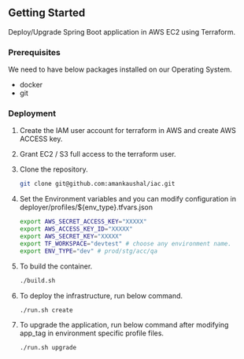 <!-- GETTING STARTED -->
## Getting Started

Deploy/Upgrade Spring Boot application in AWS EC2 using Terraform.

### Prerequisites

We need to have below packages installed on our Operating System.

* docker
* git

### Deployment

1. Create the IAM user account for terraform in AWS and create AWS ACCESS key.

2. Grant EC2 / S3 full access to the terraform user.

3. Clone the repository.
   ```sh
   git clone git@github.com:amankaushal/iac.git
   ```

4. Set the Environment variables and you can modify configuration in deployer/profiles/${env_type}.tfvars.json
   ```sh
   export AWS_SECRET_ACCESS_KEY="XXXXX"
   export AWS_ACCESS_KEY_ID="XXXXX"
   export AWS_SECRET_KEY="XXXXX"
   export TF_WORKSPACE="devtest" # choose any environment name.
   export ENV_TYPE="dev" # prod/stg/acc/qa
   ```

5. To build the container.
   ```sh
   ./build.sh
   ```

6. To deploy the infrastructure, run below command.
   ```sh
   ./run.sh create
   ```

7. To upgrade the application, run below command after modifying app_tag in environment specific profile files.
   ```sh
   ./run.sh upgrade
   ```